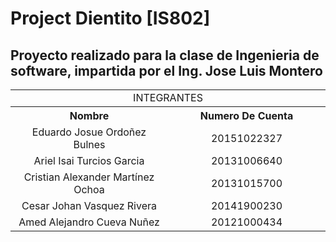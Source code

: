 # Project Dientito [IS802]
## Proyecto realizado para la clase de Ingenieria de software, impartida por el Ing. Jose Luis Montero


 <center>
<table style="width: 100%; text-align: center;">
  <tr>
    <td colspan="2" style="width: 100%;">INTEGRANTES</td>
  </tr>
  <tr>
    <th style="width: 50%;">Nombre</td>
    <th style="width: 50%;">Numero De Cuenta</td>
  </tr>
  <tr>
    <td style="width: 50%;">Eduardo Josue Ordoñez Bulnes</td>
    <td style="width: 50%;">20151022327</td>
  </tr>
    <tr>
    <td style="width: 50%;">Ariel Isai Turcios Garcia </td>
    <td style="width: 50%;">20131006640</td>
  </tr>
    <tr>
    <td style="width: 50%;">Cristian Alexander Martínez Ochoa </td>
    <td style="width: 50%;">20131015700</td>
  </tr>
    <tr>
    <td style="width: 50%;">Cesar Johan Vasquez Rivera </td>
    <td style="width: 50%;">20141900230</td>
  </tr>
    <tr>
    <td style="width: 50%;">Amed Alejandro Cueva Nuñez</td>
    <td style="width: 50%;">20121000434</td>
  </tr>
  </center>